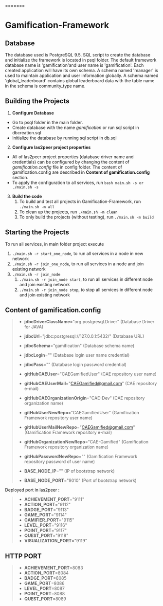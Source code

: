 
=======
# Gamification-Framework

## Database
The database used is PostgreSQL 9.5. SQL script to create the database and initialize the framework is located in psql folder.
The default framework database name is 'gamification'and user name is 'gamification'. Each created application will have its own schema. A schema named 'manager' is used to maintain application and user information globally. A schema named 'global_leaderboard' contains global leaderboard data with the table name in the schema is community_type name.

## Building the Projects

1. **Configure Database**
  * Go to psql folder in the main folder.
  * Create database with the name *gamification* or run sql script in dbcreation.sql
  * Initialize the database by running sql script in db.sql
2. **Configure las2peer project properties**
  * All of las2peer project properties (database driver name and credentials) can be configured by changing the content of *gamification.config* file in config folder. The content of gamification.config are described in **Content of gamification.config** section.
  * To apply the configuration to all services, run  ```bash main.sh -s or ./main.sh -s```
  
3. **Build the code**
	1. To build and test all projects in Gamification-Framework, run ```./main.sh -m all```
	2. To clean up the projects, run ```./main.sh -m clean```
	3. To only build the projects (without testing), run ```./main.sh -m build```

## Starting the Projects

To run all services, in main folder project execute

1. ```./main.sh -r start_one_node```, to run all services in a node in new network
1. ```./main.sh -r join_one_node```, to run all services in a node and join existing network
1. ```./main.sh -r join_node```
	1. ```./main.sh -r join_node start```, to run all services in different node and join existing network
	1. ```./main.sh -r join_node stop```, to stop all services in different node and join existing network

## Content of gamification.config

> - **jdbcDriverClassName**="org.postgresql.Driver"  (Database Driver for JAVA)
> - **jdbcUrl**="jdbc:postgresql://127.0.0.1:5432/" (Database URL)
> - **jdbcSchema**="gamification" (Database schema name)
> - **jdbcLogin**="" (Database login user name credential)
> - **jdbcPass**="" (Database login password credential)
> 
> - **gitHubCAEUser**="CAEGamifiedUser" (CAE repository user name)
> - **gitHubCAEUserMail**="CAEGamified@gmail.com" (CAE repository e-mail)
> - **gitHubCAEOrganizationOrigin**="CAE-Dev"  (CAE repository organization name)
> 
> - **gitHubUserNewRepo**="CAEGamifiedUser" (Gamification Framework repository user name)
> - **gitHubUserMailNewRepo**="CAEGamified@gmail.com" (Gamification Framework repository e-mail)
> - **gitHubOrganizationNewRepo**="CAE-Gamified" (Gamification Framework repository organization name)
> - **gitHubPasswordNewRepo**=""  (Gamification Framework repository password of user name)
> 
> - **BASE\_NODE_IP**="" (IP of bootstrap network)
> - **BASE\_NODE_PORT**="9010" (Port of bootstrap network)
> 
 Deployed port in las2peer :

> - **ACHIEVEMENT_PORT**="9111"
> - **ACTION_PORT**="9112"
> - **BADGE_PORT**="9113"
> - **GAME_PORT**="9114"
> - **GAMIFIER_PORT**="9115"
> - **LEVEL_PORT**="9116"
> - **POINT_PORT**="9117"
> - **QUEST_PORT**="9118"
> - **VISUALIZATION_PORT**="9119"

## HTTP PORT
> - **ACHIEVEMENT_PORT**=8083
> - **ACTION_PORT**=8084
> - **BADGE_PORT**=8085
> - **GAME_PORT**=8086
> - **LEVEL_PORT**=8087
> - **POINT_PORT**=8088
> - **QUEST_PORT**=8089